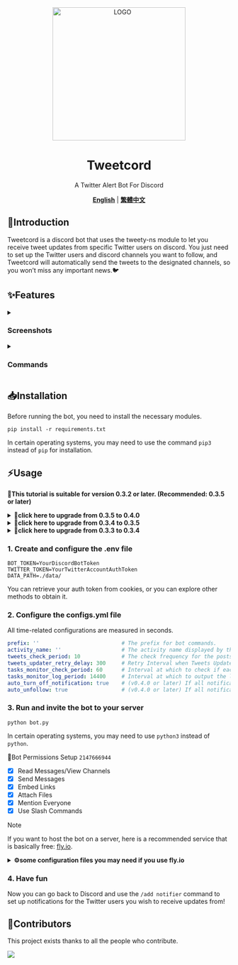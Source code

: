 <div align="center">

<img alt="LOGO" src="https://i.imgur.com/WKXJDZL.png" width="300" height="300" />
  
# Tweetcord

A Twitter Alert Bot For Discord

[**English**](./README.md) | [**繁體中文**](./README_zh.md)

</div>

## 📝Introduction

Tweetcord is a discord bot that uses the tweety-ns module to let you receive tweet updates from specific Twitter users on discord. You just need to set up the Twitter users and discord channels you want to follow, and Tweetcord will automatically send the tweets to the designated channels, so you won’t miss any important news.🐦

## ✨Features

<details>
   <summary>

### Screenshots

   </summary>
👇When the followed user posts a new tweet, your server will also receive a notification.

![](https://i.imgur.com/SXITM0a.png)

</details>

<details>
   <summary>

### Commands

   </summary>

👉 `/add notifier` `username` `channel` | `mention`

| parameters | types | descriptions |
| --------- | ----- | ----------- |
| `username` | str | The username of the twitter user you want to turn on notifications for |
| `channel` | discord.TextChannel | The channel to which the bot delivers notifications |
| `mention` | discord.Role | The role to mention when notifying |

👉 `/remove notifier` `username` `channel`

| parameters | types | descriptions |
| --------- | ----- | ----------- |
| `username` | str | The username of the twitter user you want to turn off notifications for |
| `channel` | discord.TextChannel | The channel which set to delivers notifications |

👉 `/list users`

- List all twitter users whose notifications are enabled on the current server

👉 `/sync` _(new in 0.4)_

- Sync the notification of new Twitter account with database.  If you change the twitter account used by bot, please use this command

👉 `/customize message` `username` `channel` | `default` _(new in 0.4)_

| parameters | types | descriptions |
| --------- | ----- | ----------- |
| `username` | str | The username of the twitter user you want to set customized message |
| `channel` | discord.TextChannel | The channel which set to delivers notifications |
| `default` | bool | Whether to use default setting _(default is false)_ |

> [!TIP]
> There are currently 4 special variables that can be used in customized messages, which will be explained below.
> `{action}` : poster's action, include `tweeted`, `retweeted` and `quoted`
> `{author}` : poster's display name
> `{mention}` : the role to mention when sending to discord
> `{url}` : the link of the tweet

</details>

## 📥Installation

Before running the bot, you need to install the necessary modules.

```shell
pip install -r requirements.txt
```

In certain operating systems, you may need to use the command `pip3` instead of `pip` for installation.

## ⚡Usage

**📢This tutorial is suitable for version 0.3.2 or later. (Recommended: 0.3.5 or later)**

<details>
   <summary><b>📌click here to upgrade from 0.3.5 to 0.4.0</b></summary>

> [!IMPORTANT]
> Before everything starts you must upgrade the version of `tweety-ns` to `1.0.9.2` first and download or pull the new code from this repo.

Create a python file in the `cogs` folder and name it `upgrade.py`. Paste the following code and run the bot. Use the slash command `/upgrade version` to upgrade. This cog can be removed after the upgrade is completed.

```py
import discord
from discord import app_commands
from core.classes import Cog_Extension
import sqlite3
import os

from src.permission import ADMINISTRATOR

class Upgrade(Cog_Extension):
    
    upgrade_group = app_commands.Group(name='upgrade', description='Upgrade something', default_permissions=ADMINISTRATOR)

    @upgrade_group.command(name='version', description='upgrade to Tweetcord 0.4.0')
    async def upgrade(self, itn: discord.Interaction):
        
        await itn.response.defer(ephemeral=True)
        
        conn = sqlite3.connect(f"{os.getenv('DATA_PATH')}tracked_accounts.db")
        cursor = conn.cursor()

        try:
            cursor.executescript("""
                ALTER TABLE user ADD enabled INTEGER DEFAULT 1;
                ALTER TABLE notification ADD cusomized_msg TEXT DEFAULT NULL;
            """)
            await itn.followup.send('successfully upgrade to 0.4.0, you can remove this cog and reboot the bot.')
        except:
            await itn.followup.send('upgrading to 0.4.0 failed, please try again or contact the author.')


async def setup(bot):
    await bot.add_cog(Upgrade(bot))
```

</details>

<details>
   <summary><b>📌click here to upgrade from 0.3.4 to 0.3.5</b></summary>

Create a python file in the `cogs` folder and name it `upgrade.py`. Paste the following code and run the bot. Use the slash command `/upgrade` to upgrade. This cog can be removed after the upgrade is completed.

```py
import discord
from discord import app_commands
from core.classes import Cog_Extension
import sqlite3
import os

from src.log import setup_logger
from src.permission_check import is_administrator

log = setup_logger(__name__)

class Upgrade(Cog_Extension):

    @is_administrator()
    @app_commands.command(name='upgrade', description='upgrade to Tweetcord 0.3.5')
    async def upgrade(self, itn: discord.Interaction):
        
        await itn.response.defer(ephemeral=True)
        
        conn = sqlite3.connect(f"{os.getenv('DATA_PATH')}tracked_accounts.db")
        cursor = conn.cursor()

        cursor.executescript('ALTER TABLE channel ADD server_id TEXT')
        
        cursor.execute('SELECT id FROM channel')
        channels = cursor.fetchall()
        
        for c in channels:
            try:
                channel = self.bot.get_channel(int(c[0]))
                cursor.execute('UPDATE channel SET server_id = ? WHERE id = ?', (channel.guild.id, channel.id))
            except:
                log.warning(f'the bot cannot obtain channel: {c[0]}, but this will not cause problems with the original features. The new feature can also be used normally on existing servers.')
                

        conn.commit()
        conn.close()

        await itn.followup.send('successfully upgrade to 0.3.5, you can remove this cog.')


async def setup(bot):
    await bot.add_cog(Upgrade(bot))
```

</details>

<details>
   <summary><b>📌click here to upgrade from 0.3.3 to 0.3.4</b></summary>

Because the database structure has been updated, you must use the following code to update the database structure.

```py
from dotenv import load_dotenv
import os
import sqlite3

load_dotenv()

conn = sqlite3.connect(f"{os.getenv('DATA_PATH')}tracked_accounts.db")
cursor = conn.cursor()

cursor.execute('ALTER TABLE notification ADD enabled INTEGER DEFAULT 1')

conn.commit()
conn.close()
```

</details>

### 1. Create and configure the .env file

```env
BOT_TOKEN=YourDiscordBotToken
TWITTER_TOKEN=YourTwitterAccountAuthToken
DATA_PATH=./data/
```

You can retrieve your auth token from cookies, or you can explore other methods to obtain it.

### 2. Configure the configs.yml file

All time-related configurations are measured in seconds.

```yml
prefix: ''                          # The prefix for bot commands.
activity_name: ''                   # The activity name displayed by the bot.
tweets_check_period: 10             # The check frequency for the posts (it is not recommended to set this value too low to avoid rate limiting).
tweets_updater_retry_delay: 300     # Retry Interval when Tweets Updater encounters exceptions (e.g., rate limitations).
tasks_monitor_check_period: 60      # Interval at which to check if each tasks is functioning properly, and if a task has stopped, attempt a restart.
tasks_monitor_log_period: 14400     # Interval at which to output the list of currently running tasks to the execution log.
auto_turn_off_notification: true    # (v0.4.0 or later) If all notifications for a user are disabled, decide whether to unfollow the user.
auto_unfollow: true                 # (v0.4.0 or later) If all notifications for a user is disabled, decide whether to disable notification for the user (twitter side).
```

### 3. Run and invite the bot to your server

```shell
python bot.py
```

In certain operating systems, you may need to use `python3` instead of `python`.

🔧Bot Permissions Setup `2147666944`

- [x] Read Messages/View Channels
- [x] Send Messages
- [x] Embed Links
- [x] Attach Files
- [x] Mention Everyone
- [x] Use Slash Commands

> [!NOTE]
> If you want to host the bot on a server, here is a recommended service that is basically free: [fly.io](https://fly.io).

<details>
   <summary><b>⚙️some configuration files you may need if you use fly.io</b></summary>

- dockerfile

```dockerfile
FROM python:3.10.9
WORKDIR /bot
COPY requirements.txt /bot/
RUN pip install -r requirements.txt
COPY . /bot/
CMD python bot.py
```

- fly.toml

```toml
app = "YOUR_APP_NAME"
primary_region = "YOUR_APP_REGION"

[env]
  DATA_PATH = "/data/"

[mounts]
  source = "YOUR_APP_VOLUME_NAME"
  destination = "/data"
```

</details>

### 4. Have fun

Now you can go back to Discord and use the `/add notifier` command to set up notifications for the Twitter users you wish to receive updates from!

## 💪Contributors

This project exists thanks to all the people who contribute.

[![](https://contrib.rocks/image?repo=Yuuzi261/Tweetcord)](https://github.com/Yuuzi261/Tweetcord/graphs/contributors)
